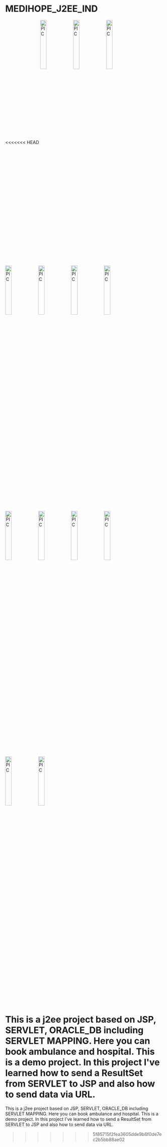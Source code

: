 # MEDIHOPE_J2EE_IND
<<<<<<< HEAD
<img align="center" alt="PIC" src="pic(1).png" width = "20%" heignt = "30%"/>
<img align="center" alt="PIC" src="pic(2).png" width = "20%" heignt = "30%"/>
<img align="center" alt="PIC" src="pic(3).png" width = "20%" heignt = "30%"/>
<img align="center" alt="PIC" src="pic(4).png" width = "20%" heignt = "30%"/>
<img align="center" alt="PIC" src="pic(5).png" width = "20%" heignt = "30%"/>
<img align="center" alt="PIC" src="pic(6).png" width = "20%" heignt = "30%"/>
<img align="center" alt="PIC" src="pic(7).png" width = "20%" heignt = "30%"/>
<img align="center" alt="PIC" src="pic(8).png" width = "20%" heignt = "30%"/>
<img align="center" alt="PIC" src="pic(9).png" width = "20%" heignt = "30%"/>
<img align="center" alt="PIC" src="pic(10).png" width = "20%" heignt = "30%"/>
<img align="center" alt="PIC" src="pic(11).png" width = "20%" heignt = "30%"/>
<img align="center" alt="PIC" src="pic(12).png" width = "20%" heignt = "30%"/>
<img align="center" alt="PIC" src="pic(13).png" width = "20%" heignt = "30%"/>


This is a j2ee project based on JSP, SERVLET, ORACLE_DB including SERVLET MAPPING. Here you can book ambulance and hospital. This is a demo project.
In this project I've learned how to send a ResultSet from SERVLET to JSP and also how to send data via URL.
=======
This is a j2ee project based on JSP, SERVLET, ORACLE_DB including SERVLET MAPPING. Here you can book ambulance and hospital. This is a demo project.
In this project I've learned how to send a ResultSet from SERVLET to JSP and also how to send data via URL.
>>>>>>> 5f85715f2fea3605dde9b6f0de7ec2b5bb88ae02
